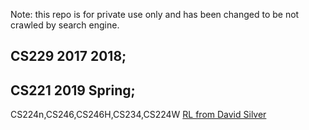 Note: this repo is for private use only and has been changed to be not crawled by search engine.   

## CS229 2017 2018;

## CS221 2019 Spring;

CS224n,CS246,CS246H,CS234,CS224W
[RL from David Silver](https://www.youtube.com/watch?v=2pWv7GOvuf0&list=PLqYmG7hTraZDM-OYHWgPebj2MfCFzFObQ)  

